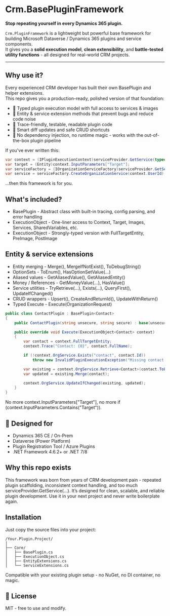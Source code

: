 # Crm.BasePluginFramework

**Stop repeating yourself in every Dynamics 365 plugin.**

`Crm.PluginFramework` is a lightweight but powerful base framework for building Microsoft Dataverse / Dynamics 365 plugins and service components.  
It gives you a **solid execution model**, **clean extensibility**, and **battle-tested utility functions** - all designed for real-world CRM projects.

---

## Why use it?

Every experienced CRM developer has built their own BasePlugin and helper extensions.  
This repo gives you a production-ready, polished version of that foundation:
  - 🧠 Typed plugin execution model with full access to services & images
  - 🧰 Entity & service extension methods that prevent bugs and reduce code noise
  - 💬 Trace-friendly, testable, readable plugin code
  - 🔁 Smart diff updates and safe CRUD shortcuts
  - 🧼 No dependency injection, no runtime magic - works with the out-of-the-box plugin pipeline

If you've ever written this:

```csharp
var context = (IPluginExecutionContext)serviceProvider.GetService(typeof(IPluginExecutionContext));
var target = (Entity)context.InputParameters["Target"];
var serviceFactory = (IOrganizationServiceFactory)serviceProvider.GetService(typeof(IOrganizationServiceFactory));
var service = serviceFactory.CreateOrganizationService(context.UserId);
```
...then this framework is for you.

## What's included?

  - BasePlugin - Abstract class with built-in tracing, config parsing, and error handling
  - ExecutionObject - One-liner access to Context, Target, Images, Services, SharedVariables, etc.
  - ExecutionObject<T> - Strongly-typed version with FullTargetEntity, PreImage, PostImage


## Entity & service extensions

  - Entity merging - Merge(), MergeIfNotExist(), ToDebugString()
  - OptionSets - ToEnum<T>(), HasOptionSetValue(...)
  - Aliased values - GetAliasedValue<T>(), GetAliasedEntity()
  - Money / References - GetMoneyValue(...), HasValue()
  - Service utilities - TryRetrieve(...), Exists(...), QueryFirst<T>(), UpdateIfChanged()
  - CRUD wrappers - Upsert(), CreateAndReturnId(), UpdateWithReturn()
  - Typed Execute - Execute<TResponse>(OrganizationRequest)

```csharp
public class ContactPlugin : BasePlugin<Contact>
{
    public ContactPlugin(string unsecure, string secure) : base(unsecure, secure) {}

    public override void Execute(ExecutionObject<Contact> context)
    {
        var contact = context.FullTargetEntity;
        context.Trace("Contact: {0}", contact.FullName);

        if (!context.OrgService.Exists("contact", contact.Id))
            throw new InvalidPluginExecutionException("Missing contact.");

        var existing = context.OrgService.Retrieve<Contact>(contact.ToEntityReference(), new ColumnSet("firstname"));
        var updated = existing.Merge(contact);

        context.OrgService.UpdateIfChanged(existing, updated);
    }
}
```
No more context.InputParameters["Target"], no more if (context.InputParameters.Contains("Target")).
## 🚀 Designed for
  - Dynamics 365 CE / On-Prem
  - Dataverse (Power Platform)
  - Plugin Registration Tool / Azure Plugins
  - .NET Framework 4.6.2+ or .NET 7/8

## Why this repo exists

This framework was born from years of CRM development pain - repeated plugin scaffolding, inconsistent context handling, and too much serviceProvider.GetService(...).
It’s designed for clean, scalable, and reliable plugin development.
Use it in your next project and never write boilerplate again.

## Installation

Just copy the source files into your project:
```
/Your.Plugin.Project/
│
├── Core/
│   ├── BasePlugin.cs
│   ├── ExecutionObject.cs
│   ├── EntityExtensions.cs
│   └── ServiceExtensions.cs
```
Compatible with your existing plugin setup - no NuGet, no DI container, no magic.

## 📄 License

MIT - free to use and modify.
